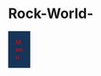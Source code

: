 # Rock-World-
<!DOCTYPE html>
<html>
<head>
   <title> Try It Yourself </title>
   <style type="text/css">
      .dd {
         position: reletive;
         display: inline-block;
      }
      .dd-btn {
         padding: 15px;
         text-align: left;
         background: #173459;
         border: none;
         width: 45px;
         color: red;
      }
      .dd-content {
         position: absolute;
         display: none;
         width: 100%;
         box-shadow: 0 18px 36px rgba(0,0,0,0.30), 0 14px 11px rgba(0,0,0,0.22);
      }
      .dd:hover > .dd-content {
         display: block;
      }
      .dd-content > a {
         display: block;
         padding: 15px;
         text-decoration: none;
         color: black;
      }
      .dd-content > a:hover {
         color: white;
         background: #903C56;
      }
   </style>
</head>
<body>   
   <div class="dd">
      <button class="dd-btn"> Menu </button>
      <div class="dd-content">
         <a href="#"> Home </a>
         <a href="#"> About </a>
         <a href="#"> Sign up/Login</a>
      </div>
   </div>
</body>
</html>
